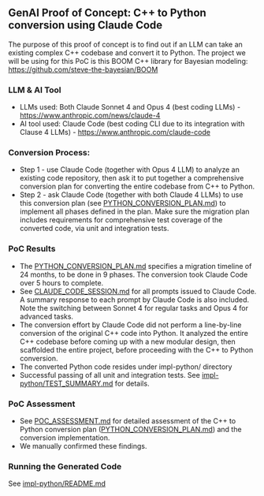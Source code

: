 ## GenAI Proof of Concept: C++ to Python conversion using Claude Code
The purpose of this proof of concept is to find out if an LLM can take an existing complex  C++ codebase and convert it to Python. The project we will be using for this PoC is this BOOM C++ library for Bayesian modeling: https://github.com/steve-the-bayesian/BOOM

### LLM & AI Tool
* LLMs used: Both Claude Sonnet 4 and Opus 4 (best coding LLMs) - https://www.anthropic.com/news/claude-4
* AI tool used: Claude Code (best coding CLI due to its integration with Clause 4 LLMs) - https://www.anthropic.com/claude-code

### Conversion Process: 
* Step 1 - use Claude Code (together with Opus 4 LLM) to analyze an existing code repository, then ask it to put together a comprehensive conversion plan for converting the entire codebase from C++ to Python. 
* Step 2 - ask Claude Code (together with both Claude 4 LLMs) to use this conversion plan (see [PYTHON_CONVERSION_PLAN.md](PYTHON_CONVERSION_PLAN.md)) to implement all phases defined in the plan. Make sure the migration plan includes requirements for comprehensive test coverage of the converted code, via unit and integration tests.

### PoC Results
* The [PYTHON_CONVERSION_PLAN.md](PYTHON_CONVERSION_PLAN.md) specifies a migration timeline of 24 months, to be done in 9 phases. The conversion took Claude Code over 5 hours to complete. 
* See [CLAUDE_CODE_SESSION.md](CLAUDE_CODE_SESSION.md) for all prompts issued to Claude Code. A summary response to each prompt by Claude Code is also included. Note the switching between Sonnet 4 for regular tasks and Opus 4 for advanced tasks.
* The conversion effort by Claude Code did not perform a line-by-line conversion of the original C++ code into Python. It analyzed the entire C++ codebase before coming up with a new modular design, then scaffolded the entire project, before proceeding with the C++ to Python conversion.
* The converted Python code resides under impl-python/ directory
* Successful passing of all unit and integration tests. See [impl-python/TEST_SUMMARY.md](impl-python/TEST_SUMMARY.md) for details.

### PoC Assessment
* See [POC_ASSESSMENT.md](POC_ASSESSMENT.md) for detailed assessment of the C++ to Python conversion plan ([PYTHON_CONVERSION_PLAN.md](PYTHON_CONVERSION_PLAN.md)) and the conversion implementation.
* We manually confirmed these findings.

### Running the Generated Code
See [impl-python/README.md](impl-python/README.md)
